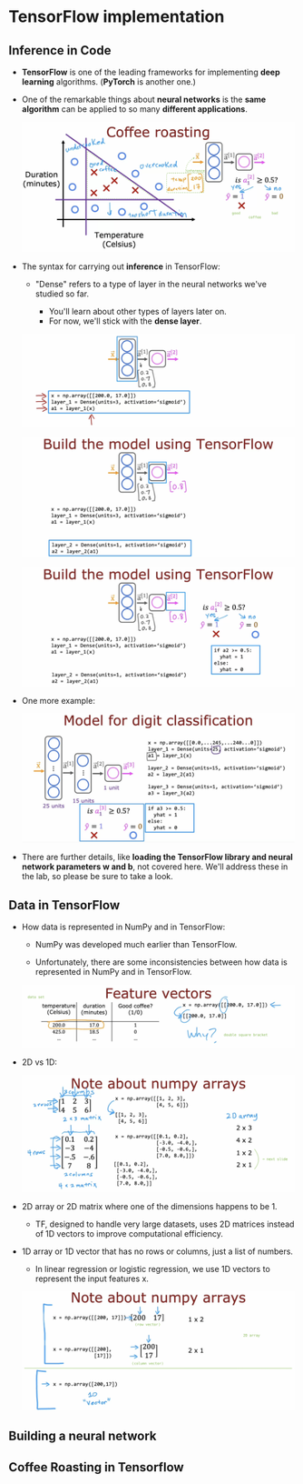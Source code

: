 # TensorFlow implementation

## Inference in Code

- **TensorFlow** is one of the leading frameworks for implementing **deep learning** algorithms. (**PyTorch** is another one.)

- One of the remarkable things about **neural networks** is the **same algorithm** can be applied to so many **different applications**.

  ![alt text](resources/notes/01.png)

- The syntax for carrying out **inference** in TensorFlow:

  - "Dense" refers to a type of layer in the neural networks we've studied so far.

    - You'll learn about other types of layers later on.
    - For now, we'll stick with the **dense layer**.

  ![alt text](resources/notes/02.png)

  ![alt text](resources/notes/03.png)

  ![alt text](resources/notes/04.png)

- One more example:

  ![alt text](resources/notes/05.png)

- There are further details, like **loading the TensorFlow library and neural network parameters w and b**, not covered here. We'll address these in the lab, so please be sure to take a look.

## Data in TensorFlow

- How data is represented in NumPy and in TensorFlow:

  - NumPy was developed much earlier than TensorFlow.

  - Unfortunately, there are some inconsistencies between how data is represented in NumPy and in TensorFlow.

  ![alt text](resources/notes/06.png)

- 2D vs 1D:

  ![alt text](resources/notes/07.png)

- 2D array or 2D matrix where one of the dimensions happens to be 1.

  - TF, designed to handle very large datasets, uses 2D matrices instead of 1D vectors to improve computational efficiency.

- 1D array or 1D vector that has no rows or columns, just a list of numbers.

  - In linear regression or logistic regression, we use 1D vectors to represent the input features x.

  ![alt text](resources/notes/08.png)

## Building a neural network

## Coffee Roasting in Tensorflow
